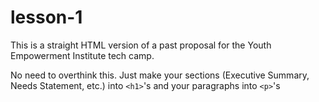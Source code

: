 lesson-1
========

This is a straight HTML version of a past proposal for the Youth Empowerment Institute tech camp.

No need to overthink this. Just make your sections (Executive Summary, Needs Statement, etc.) into `<h1>`'s and your paragraphs into `<p>`'s